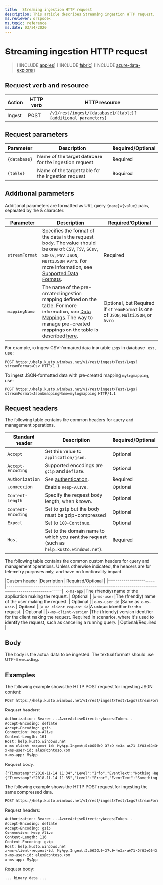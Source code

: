 ```yaml
---
title:  Streaming ingestion HTTP request
description: This article describes Streaming ingestion HTTP request.
ms.reviewer: orspodek
ms.topic: reference
ms.date: 03/24/2020
---
```

# Streaming ingestion HTTP request

> [!INCLUDE [applies](../../includes/applies-to-version/applies.md)] [!INCLUDE [fabric](../../includes/applies-to-version/fabric.md)] [!INCLUDE [azure-data-explorer](../../includes/applies-to-version/azure-data-explorer.md)]

## Request verb and resource

|Action    |HTTP verb|HTTP resource                                               |
|----------|---------|------------------------------------------------------------|
|Ingest    |POST     |`/v1/rest/ingest/{database}/{table}?{additional parameters}`|

## Request parameters

| Parameter    | Description                                                                 | Required/Optional |
|--------------|-----------------------------------------------------------------------------|-------------------|
| `{database}` |   Name of the target database for the ingestion request                     |  Required         |
| `{table}`    |   Name of the target table for the ingestion request                        |  Required         |

## Additional parameters

Additional parameters are formatted as URL query `{name}={value}` pairs, separated by the & character.

| Parameter    | Description                                                                          | Required/Optional   |
|--------------|--------------------------------------------------------------------------------------|---------------------|
|`streamFormat`| Specifies the format of the data in the request body. The value should be one of: `CSV`, `TSV`, `SCsv`, `SOHsv`, `PSV`, `JSON`, `MultiJSON`, `Avro`. For more information, see [Supported Data Formats](../../ingestion-supported-formats.md).| Required |
|`mappingName` | The name of the pre-created ingestion mapping defined on the table. For more information, see [Data Mappings](../../management/mappings.md). The way to manage pre-created mappings on the table is described [here](../../management/create-ingestion-mapping-command.md).| Optional, but Required if `streamFormat` is one of `JSON`, `MultiJSON`, or `Avro`|

For example, to ingest CSV-formatted data into table `Logs` in database `Test`, use:

```
POST https://help.kusto.windows.net/v1/rest/ingest/Test/Logs?streamFormat=Csv HTTP/1.1
```

To ingest JSON-formatted data with pre-created mapping `mylogmapping`, use:

```
POST https://help.kusto.windows.net/v1/rest/ingest/Test/Logs?streamFormat=Json&mappingName=mylogmapping HTTP/1.1
```

## Request headers

The following table contains the common headers for query and management operations.

|Standard header   | Description                                                                               | Required/Optional |
|------------------|-------------------------------------------------------------------------------------------|-------------------|
|`Accept`          | Set this value to `application/json`.                                                     | Optional          |
|`Accept-Encoding` | Supported encodings are `gzip` and `deflate`.                                             | Optional          |
|`Authorization`   | See [authentication](./authentication.md).                                                | Required          |
|`Connection`      | Enable `Keep-Alive`.                                                                      | Optional          |
|`Content-Length`  | Specify the request body length, when known.                                              | Optional          |
|`Content-Encoding`| Set to `gzip` but the body must be gzip-compressed                                        | Optional          |
|`Expect`          | Set to `100-Continue`.                                                                    | Optional          |
|`Host`            | Set to the domain name to which you sent the request (such as, `help.kusto.windows.net`). | Required          |

The following table contains the common custom headers for query and management operations. Unless otherwise indicated, the headers are for telemetry purposes only, and have no functionality impact.

|Custom header           |Description                                                                           | Required/Optional |
|------------------------|----------------------------------------------------------------------------------------------------------|
|`x-ms-app`              |The (friendly) name of the application making the request.                            | Optional          |
|`x-ms-user`             |The (friendly) name of the user making the request.                                   | Optional          |
|`x-ms-user-id`          |Same as `x-ms-user`.                                                                  | Optional          |
|`x-ms-client-request-id`|A unique identifier for the request.                                                  | Optional          |
|`x-ms-client-version`   |The (friendly) version identifier for the client making the request. Required in scenarios, where it's used to identify the request, such as canceling a running query.                                                        | Optional/Required  |

## Body

The body is the actual data to be ingested. The textual formats should use UTF-8 encoding.

## Examples

The following example shows the HTTP POST request for ingesting JSON content:

```txt
POST https://help.kusto.windows.net/v1/rest/ingest/Test/Logs?streamFormat=Json&mappingName=mylogmapping HTTP/1.1
```

Request headers:

```txt
Authorization: Bearer ...AzureActiveDirectoryAccessToken...
Accept-Encoding: deflate
Accept-Encoding: gzip
Connection: Keep-Alive
Content-Length: 161
Host: help.kusto.windows.net
x-ms-client-request-id: MyApp.Ingest;5c0656b9-37c9-4e3a-a671-5f83e6843fce
x-ms-user-id: alex@contoso.com
x-ms-app: MyApp
```

Request body:

```txt
{"Timestamp":"2018-11-14 11:34","Level":"Info","EventText":"Nothing Happened"}
{"Timestamp":"2018-11-14 11:35","Level":"Error","EventText":"Something Happened"}
```

The following example shows the HTTP POST request for ingesting the same compressed data.

```txt
POST https://help.kusto.windows.net/v1/rest/ingest/Test/Logs?streamFormat=Json&mappingName=mylogmapping HTTP/1.1
```

Request headers:

```txt
Authorization: Bearer ...AzureActiveDirectoryAccessToken...
Accept-Encoding: deflate
Accept-Encoding: gzip
Connection: Keep-Alive
Content-Length: 116
Content-Encoding: gzip
Host: help.kusto.windows.net
x-ms-client-request-id: MyApp.Ingest;5c0656b9-37c9-4e3a-a671-5f83e6843fce
x-ms-user-id: alex@contoso.com
x-ms-app: MyApp
```

Request body:

```
... binary data ...
```
